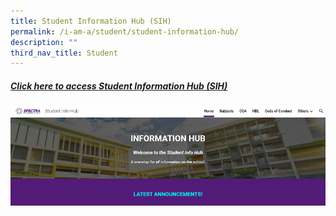 ```yaml
---
title: Student Information Hub (SIH)
permalink: /i-am-a/student/student-information-hub/
description: ""
third_nav_title: Student
---
```

##### [Click here to access Student Information Hub (SIH)](https://sites.google.com/moe.edu.sg/spectra-student-info-hub/home?authuser=0)

<a target="new" href="https://sites.google.com/moe.edu.sg/spectra-student-info-hub/home?authuser=0"><img style="width:800px" src="/images/student%20info%20hub.png"></a>